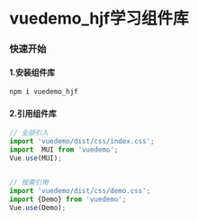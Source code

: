 # vuedemo_hjf学习组件库

### 快速开始

#### 1.安装组件库

```bash
npm i vuedemo_hjf
```

#### 2.引用组件库
```javascript
// 全部引入
import 'vuedemo/dist/css/index.css';
import  MUI from 'vuedemo';
Vue.use(MUI);


// 按需引用
import 'vuedemo/dist/css/demo.css';
import {Demo} from 'vuedemo';
Vue.use(Demo);
```